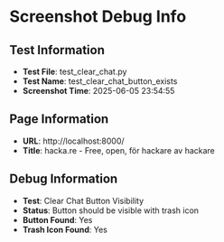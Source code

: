 # Screenshot Debug Info

## Test Information

- **Test File**: test_clear_chat.py
- **Test Name**: test_clear_chat_button_exists
- **Screenshot Time**: 2025-06-05 23:54:55

## Page Information

- **URL**: http://localhost:8000/
- **Title**: hacka.re - Free, open, för hackare av hackare

## Debug Information

- **Test**: Clear Chat Button Visibility
- **Status**: Button should be visible with trash icon
- **Button Found**: Yes
- **Trash Icon Found**: Yes

